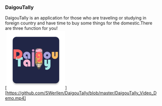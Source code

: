 ### DaigouTally
 DaigouTally is an application for those who are traveling or studying in foreign country and have time to buy some things for the domestic.There are three function for you!  
[![](https://github.com/SWerllen/DaigouTally/blob/master/app/src/main/res/mipmap-xxxhdpi/ic_launcher.png "Click Here to See Demo")][https://github.com/SWerllen/DaigouTally/blob/master/DaigouTally_Video_Demo.mp4]
